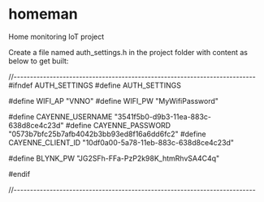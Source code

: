 # homeman
Home monitoring IoT project


Create a file named auth_settings.h in the project folder with content as below to get built:

//--------------------------------------------------------------------------
#ifndef AUTH_SETTINGS
#define AUTH_SETTINGS

#define WIFI_AP "VNNO"
#define WIFI_PW "MyWifiPassword"


#define CAYENNE_USERNAME  "3541f5b0-d9b3-11ea-883c-638d8ce4c23d"
#define CAYENNE_PASSWORD  "0573b7bfc25b7afb4042b3bb93ed8f16a6dd6fc2"
#define CAYENNE_CLIENT_ID "10df0a00-5a78-11eb-883c-638d8ce4c23d"

#define BLYNK_PW          "JG2SFh-FFa-PzP2k98K_htmRhvSA4C4q"

#endif

//--------------------------------------------------------------------------
